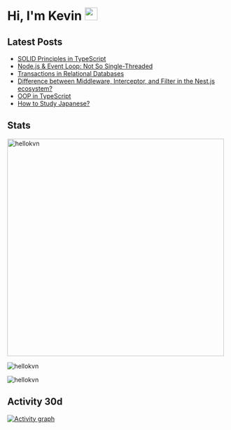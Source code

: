 # Hi, I'm Kevin <img src="https://github.com/TheDudeThatCode/TheDudeThatCode/blob/master/Assets/Hi.gif" width="29px">

## Latest Posts

- [SOLID Principles in TypeScript](https://blog.bitsrc.io/solid-principles-in-typescript-153e6923ffdb)
- [Node.js & Event Loop: Not So Single-Threaded](https://blog.bitsrc.io/node-js-event-loop-and-multi-threading-e42e5fd16a77)
- [Transactions in Relational Databases](https://levelup.gitconnected.com/transactions-in-relational-databases-with-postgres-examples-256abc44f0b9)
- [Difference between Middleware, Interceptor, and Filter in the Nest.js ecosystem?](https://blog.bitsrc.io/difference-between-middleware-interceptor-and-filter-in-the-nest-js-ecosystem-c71fb3ba32f6)
- [OOP in TypeScript](https://betterprogramming.pub/understand-object-oriented-programming-with-typescript-c4ff8afa40d)
- [How to Study Japanese?](https://medium.com/illumination/how-to-study-japanese-ef5989f391ab)

## Stats

<p>
<img width="495px" src="https://github-readme-stats.vercel.app/api/top-langs?username=hellokvn&show_icons=true&theme=radical&locale=en&layout=compact&hide_border=true" alt="hellokvn" />
</p>
<p>
<img src="https://github-readme-stats.vercel.app/api?username=hellokvn&show_icons=true&theme=radical&locale=en&hide_border=true" alt="hellokvn" />
</p>
<p>
<img src="https://github-readme-streak-stats.herokuapp.com/?user=hellokvn&theme=radical&hide_border=true" alt="hellokvn" />
</p>

## Activity 30d

[![Activity graph](https://activity-graph.herokuapp.com/graph?username=hellokvn&bg_color=141321&color=a8fdf5&line=fd438c&point=f54d90&area=true&hide_border=true)](https://github.com/ashutosh00710/github-readme-activity-graph)
